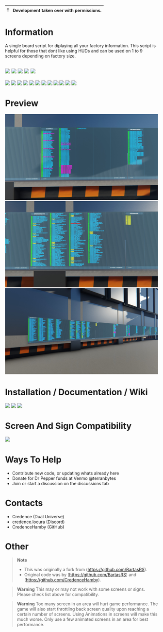 :heavy_exclamation_mark: | Development taken over with permissions.
:---: | :---

# Information
 A single board script for diplaying all your factory information. This script is helpful for those that dont like using HUDs and can be used on 1 to 9 screens depending on factory size. 

[![](https://img.shields.io/badge/DU-1.4.X-green?style=for-the-badge&logo=steam)](https://store.steampowered.com/app/2000270/Dual_Universe/)
[![](https://img.shields.io/badge/CODE-LUA-purple?style=for-the-badge&logo=lua)](#)
[![](https://img.shields.io/badge/Maintained-YES-green?style=for-the-badge)](#)
[![](https://img.shields.io/badge/VERSION-v1.0-green?style=for-the-badge)](#)
![](https://komarev.com/ghpvc/?username=DU-Locura-Storage-Info&style=for-the-badge)
---
[![](https://img.shields.io/github/issues/locuradu/DU-Factory-Info?style=flat-square&label=ISSUES)](#)
[![](https://img.shields.io/github/issues-closed/locuradu/DU-Factory-Info?style=flat-square&label=ISSUES)](#)
[![](https://img.shields.io/github/watchers/locuradu/DU-Factory-Info?style=flat-square&label=WATCHERS)](#)
[![](https://img.shields.io/github/stars/locuradu/DU-Factory-Info?style=flat-square&label=STARS)](#)
[![](https://img.shields.io/github/forks/locuradu/DU-Factory-Info?style=flat-square&label=FORKS)](#)
[![](https://img.shields.io/github/commit-activity/m/locuradu/DU-Factory-Info?style=flat-square&label=COMMIT%20ACTIVITY)](#)
[![](https://img.shields.io/github/discussions/locuradu/DU-Factory-Info?label=DISCUSSIONS&style=flat-square)](#)
[![](https://img.shields.io/github/last-commit/locuradu/DU-Factory-Info?label=LAST%20COMMIT&style=flat-square)](#)
[![](https://img.shields.io/github/contributors/locuradu/DU-Factory-Info?label=CONTRIBUTORS&style=flat-square)](#)
[![](https://img.shields.io/github/releases/locuradu/DU-Factory-Info?label=RELEASES&style=flat-square)](#)
[![](https://img.shields.io/github/repo-size/LocuraDU/DU-Factory-Info?label=REPO%20SIZE&style=flat-square)](#)
[![](https://img.shields.io/github/license/LocuraDU/DU-Factory-Info?label=LICENSE&style=flat-square)](#)

# Preview
![v2.0](img/20230819043704_1.jpg)
![v2.0](img/20230819043711_1.jpg)
![v2.0](img/20230819043715_1.jpg)

# Installation / Documentation / Wiki
[![](https://img.shields.io/badge/Wiki-Changelog-yellow?style=for-the-badge)](https://github.com/LocuraDU/DU-Factory-Info/wiki/Changelog)
[![](https://img.shields.io/badge/Wiki-Installation-informational?style=for-the-badge)](https://github.com/LocuraDU/DU-Factory-Info/wiki/Installation)
[![](https://img.shields.io/badge/Wiki-Usage-informational?style=for-the-badge)](https://github.com/LocuraDU/DU-Factory-Info/wiki/Usage)

# Screen And Sign Compatibility
[![](https://img.shields.io/badge/Wiki-Screen%20And%20Sign%20Compatibility-informational?style=for-the-badge)](https://github.com/LocuraDU/DU-Locura-Storage-Info/wiki/Screen-And-Sign-Compatibility)

# Ways To Help
- Contribute new code, or updating whats already here
- Donate for Dr Pepper funds at Venmo @terranbytes
- Join or start a discussion on the discussions tab

# Contacts
- Credence (Dual Universe)
- credence.locura (Discord)
- CredenceHamby (GitHub)

# Other
> **Note**
> - This was originally a fork from (https://github.com/BartasRS).
> - Original code was by (https://github.com/BartasRS) and (https://github.com/CredenceHamby).

> **Warning**
> This may or may not work with some screens or signs. Please check list above for compatibility.

> **Warning**
> Too many screen in an area will hurt game performance. The game will also start throttling back screen quality upon reaching a certain number of screens. Using Animations in screens will make this much worse. Only use a few animated screens in an area for best performance.
